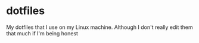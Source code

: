 # dotfiles
My dotfiles that I use on my Linux machine. Although I don't really edit them that much if I'm being honest
